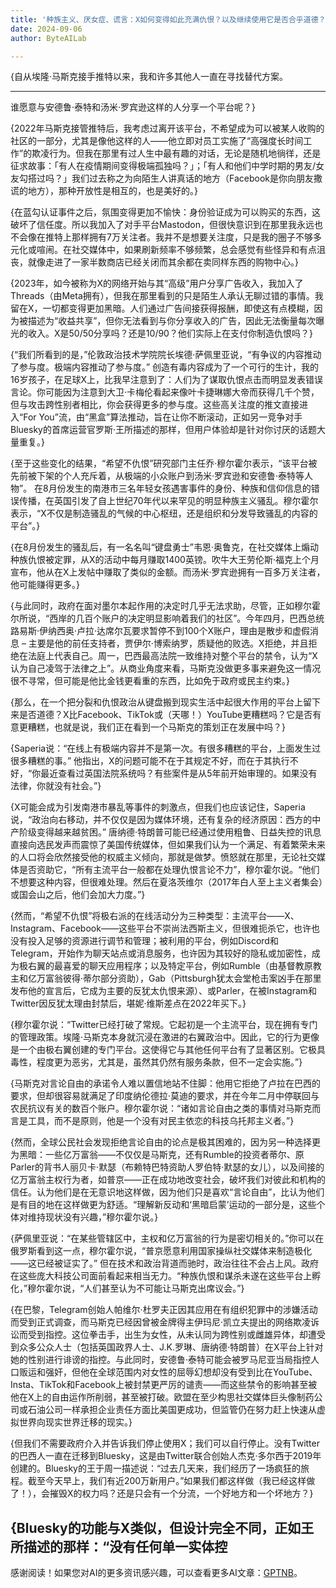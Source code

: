```yaml
---
title: '种族主义、厌女症、谎言：X如何变得如此充满仇恨？以及继续使用它是否合乎道德？'
date: 2024-09-06
author: ByteAILab

---
```


{自从埃隆·马斯克接手推特以来，我和许多其他人一直在寻找替代方案。

---
谁愿意与安德鲁·泰特和汤米·罗宾逊这样的人分享一个平台呢？}

{2022年马斯克接管推特后，我考虑过离开该平台，不希望成为可以被某人收购的社区的一部分，尤其是像他这样的人——他立即对员工实施了“高强度长时间工作”的欺凌行为。但我在那里有过人生中最有趣的对话，无论是随机地徜徉，还是征求故事：「有人在疫情期间变得极端孤独吗？」；「有人和他们中学时期的男友/女友勾搭过吗？」我们过去称之为向陌生人讲真话的地方（Facebook是你向朋友撒谎的地方），那种开放性是相互的，也是美好的。}

{在蓝勾认证事件之后，氛围变得更加不愉快：身份验证成为可以购买的东西，这破坏了信任度。所以我加入了对手平台Mastodon，但很快意识到在那里我永远也不会像在推特上那样拥有7万关注者。我并不是想要关注度，只是我的圈子不够多元化或喧闹。在社交媒体中，如果刷新频率不够频繁，总会感觉有些怪异和有点沮丧，就像走进了一家半数商店已经关闭而其余都在卖同样东西的购物中心。}

{2023年，如今被称为X的网络开始与其“高级”用户分享广告收入，我加入了Threads（由Meta拥有），但我在那里看到的只是陌生人承认无聊过错的事情。我留在X，一切都变得更加黑暗。人们通过广告间接获得报酬，即使这有点模糊，因为被描述为“收益共享”，但你无法看到与你分享收入的广告，因此无法衡量每次曝光的收入。X是50/50分享吗？还是10/90？他们实际上在支付你制造仇恨吗？}

{“我们所看到的是，”伦敦政治技术学院院长埃德·萨佩里亚说，“有争议的内容推动了参与度。极端内容推动了参与度。” 创造有毒内容成为了一个可行的生计，我的16岁孩子，在足球X上，比我早注意到了：人们为了谋取仇恨点击而明显发表错误言论。你可能因为注意到大卫·卡梅伦看起来像叶卡捷琳娜大帝而获得几千个赞，但与攻击跨性别者相比，你会获得更多的参与度。这些高关注度的推文直接进入“For You”流，由“黑盒”算法推动，旨在让你不断滚动，正如另一竞争对手Bluesky的首席运营官罗斯·王所描述的那样，但用户体验却是针对你讨厌的话题大量重复。}

{至于这些变化的结果，“希望不仇恨”研究部门主任乔·穆尔霍尔表示，“该平台被先前被下架的个人充斥着，从极端的小众账户到汤米·罗宾逊和安德鲁·泰特等人物”。 在8月份发生的南港市三名年轻女孩遇害事件的身份、种族和信仰信息的错误传播，在英国引发了自上世纪70年代以来罕见的明显种族主义骚乱。穆尔霍尔表示，“X不仅是制造骚乱的气候的中心枢纽，还是组织和分发导致骚乱的内容的平台”。}

{在8月份发生的骚乱后，有一名名叫“键盘勇士”韦恩·奥鲁克，在社交媒体上煽动种族仇恨被定罪，从X的活动中每月赚取1400英镑。吹牛大王劳伦斯·福克上个月宣布，他从在X上发帖中赚取了类似的金额。而汤米·罗宾逊拥有一百多万关注者，他可能赚得更多。}

{与此同时，政府在面对墨尔本起作用的决定时几乎无法求助，尽管，正如穆尔霍尔所说，“西岸的几百个账户的决定明显影响着我们的社区”。今年四月，巴西总统路易斯·伊纳西奥·卢拉·达席尔瓦要求暂停不到100个X账户，理由是散步和虚假消息 – 主要是他的前任支持者，贾伊尔·博索纳罗，质疑他的败选。X拒绝，并且拒绝在法庭上代表自己。周一，巴西最高法院一致维持对整个平台的禁令，认为“X认为自己凌驾于法律之上”。从商业角度来看，马斯克没做更多事来避免这一情况很不寻常，但可能是他比金钱更看重的东西，比如免于政府或民主约束。}

{那么，在一个把分裂和仇恨政治从键盘搬到现实生活中起很大作用的平台上留下来是否道德？X比Facebook、TikTok或（天哪！）YouTube更糟糕吗？它是否有意更糟糕，也就是说，我们正在看到一个马斯克的策划正在发展中吗？}

{Saperia说：“在线上有极端内容并不是第一次。有很多糟糕的平台，上面发生过很多糟糕的事。” 他指出，X的问题可能不在于其规定不好，而在于其执行不好，“你最近查看过英国法院系统吗？有些案件是从5年前开始审理的。如果没有法律，你就没有社会。”}

{X可能会成为引发南港市暴乱等事件的刺激点，但我们也应该记住，Saperia说，“政治向右移动，并不仅仅是因为媒体环境，还有复杂的经济原因：西方的中产阶级变得越来越贫困。” 唐纳德·特朗普可能已经通过使用粗鲁、日益失控的讯息直接向选民发声而震惊了美国传统媒体，但如果我们认为一个满足、有着繁荣未来的人口将会欣然接受他的权威主义倾向，那就是做梦。愤怒就在那里，无论社交媒体是否资助它，“所有主流平台一般都在处理仇恨言论不力”，穆尔霍尔说。“他们不想要这种内容，但很难处理。然后在夏洛茨维尔（2017年白人至上主义者集会）或国会山之后，他们会加大力度。”}

{然而，“希望不仇恨”将极右派的在线活动分为三种类型：主流平台——X、Instagram、Facebook——这些平台不崇尚法西斯主义，但很难扼杀它，也许也没有投入足够的资源进行调节和管理；被利用的平台，例如Discord和Telegram，开始作为聊天站点或消息服务，也许因为其较好的隐私或加密性，成为极右翼的最喜爱的聊天应用程序；以及特定平台，例如Rumble（由基督教原教主和亿万富翁彼得·蒂尔部分资助），Gab（Pittsburgh犹太会堂枪击案凶手在那里发布他的宣言后，它成为主要的反犹太仇恨来源）、或Parler，在被Instagram和Twitter因反犹太理由封禁后，堪妮·维斯差点在2022年买下。}

{穆尔霍尔说：“Twitter已经打破了常规。它起初是一个主流平台，现在拥有专门的管理政策。埃隆·马斯克本身就沉浸在激进的右翼政治中。因此，它的行为更像是一个由极右翼创建的专门平台。这使得它与其他任何平台有了显著区别。它极具毒性，程度更为恶劣，尤其是，虽然其仍然有服务条款，但不一定会实施。”}

{马斯克对言论自由的承诺令人难以置信地站不住脚：他用它拒绝了卢拉在巴西的要求，但却很容易就满足了印度纳伦德拉·莫迪的要求，并在今年二月中停联回与农民抗议有关的数百个账户。穆尔霍尔说：“诸如言论自由之类的事情对马斯克而言是工具，而不是原则，他是一个没有对民主依恋的科技乌托邦主义者。”}

{然而，全球公民社会发现拒绝言论自由的论点是极其困难的，因为另一种选择更为黑暗：一些亿万富翁——不仅仅是马斯克，还有Rumble的投资者蒂尔、原Parler的背书人丽贝卡·默瑟（布赖特巴特资助人罗伯特·默瑟的女儿），以及间接的亿万富翁主权行为者，如普京——正在成功地改变社会，破坏我们对彼此和机构的信任。认为他们是在无意识地这样做，因为他们只是喜欢“言论自由”，比认为他们是有目的地在这样做更为舒适。“理解新反动和‘黑暗启蒙’运动的一部分是，这些个体对维持现状没有兴趣，”穆尔霍尔说。}

{萨佩里亚说：“在某些管辖区中，主权和亿万富翁的行为是密切相关的。”你可以在俄罗斯看到这一点，穆尔霍尔说，“普京愿意利用国家操纵社交媒体来制造极化——这已经被证实了。” 但在技术和政治背道而驰时，政治往往不会占上风。政府在这些庞大科技公司面前看起来相当无力。“种族仇恨和谋杀未遂在这些平台上孵化，”穆尔霍尔说，“人们甚至认为不可能让马斯克出席议会。”}

{在巴黎，Telegram创始人帕维尔·杜罗夫正因其应用在有组织犯罪中的涉嫌活动而受到正式调查，而马斯克已经因曾被金牌得主伊玛尼·凯立夫提出的网络欺凌诉讼而受到指控。这位拳击手，出生为女性，从未认同为跨性别或雌雄异体，却遭受到众多公众人士（包括英国政界人士、J.K.罗琳、唐纳德·特朗普）在X平台上针对她的性别进行诽谤的指控。与此同时，安德鲁·泰特可能会被罗马尼亚当局指控人口贩运和强奸，但他在全球范围内对女性的屈辱幻想却没有受到比在YouTube、Insta、TikTok和Facebook上被封禁更严厉的谴责——而这些禁令的影响甚至被他在X上的自由运作所削弱，甚至被打破。欧盟在至少构思社交媒体巨头像制药公司或石油公司一样承担企业责任方面比美国更成功，但监管仍在努力赶上快速从虚拟世界向现实世界迁移的现实。}

{但我们不需要政府介入并告诉我们停止使用X；我们可以自行停止。没有Twitter的巴西人一直在迁移到Bluesky，这是由Twitter联合创始人杰克·多尔西于2019年创建的。Bluesky的王于周一描述说：“过去几天来，我们经历了一场疯狂的旅程。截至今天早上，我们有近200万新用户。”如果我们都这样做（我已经这样做了！），会摧毁X的权力吗？还是只会有一个分流，一个好地方和一个坏地方？}

{Bluesky的功能与X类似，但设计完全不同，正如王所描述的那样：“没有任何单一实体控
---
感谢阅读！如果您对AI的更多资讯感兴趣，可以查看更多AI文章：[GPTNB](https://gptnb.com)。